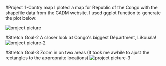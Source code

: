 #Project 1-Contry map
I ploted a map for Republic of the Congo with the shapefile data from the GADM website. I used ggplot function to generate the plot below:

![project picture](https://xingyu-wang02.github.io/DATA-100/pictures/republic%20of%20congo.png)

#Stretch Goal-2
A closer look at Congo's biggest Départment, Likouala!
![project picture-2](https://xingyu-wang02.github.io/DATA-100/pictures/Likouala.png)

#Stretch Goal-3
Zoom in on two areas (It took me awhile to ajust the rectangles to the appropraite locations)
![project picture-3](https://xingyu-wang02.github.io/DATA-100/pictures/details1.png)
